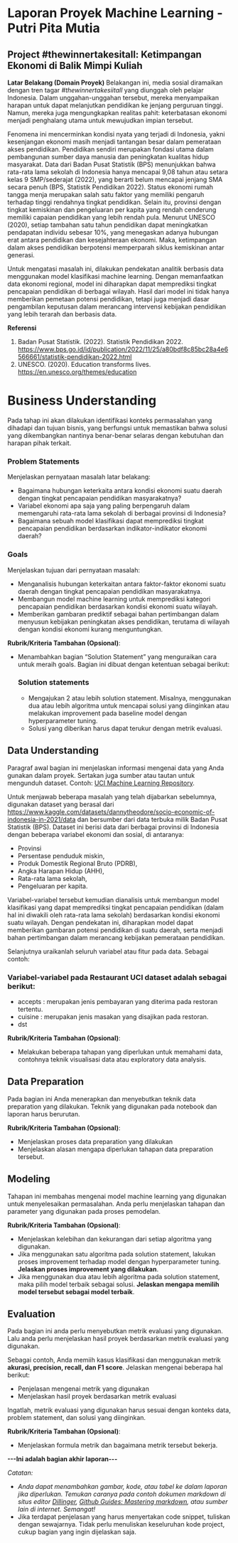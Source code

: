 # Laporan Proyek Machine Learning - Putri Pita Mutia

## Project #thewinnertakesitall: Ketimpangan Ekonomi di Balik Mimpi Kuliah

**Latar Belakang (Domain Proyek)**
Belakangan ini, media sosial diramaikan dengan tren tagar _#thewinnertakesiitall_ yang diunggah oleh pelajar Indonesia. Dalam unggahan-unggahan tersebut, mereka menyampaikan harapan untuk dapat melanjutkan pendidikan ke jenjang perguruan tinggi. Namun, mereka juga mengungkapkan realitas pahit: keterbatasan ekonomi menjadi penghalang utama untuk mewujudkan impian tersebut.

Fenomena ini mencerminkan kondisi nyata yang terjadi di Indonesia, yakni kesenjangan ekonomi masih menjadi tantangan besar dalam pemerataan akses pendidikan. Pendidikan sendiri merupakan fondasi utama dalam pembangunan sumber daya manusia dan peningkatan kualitas hidup masyarakat. Data dari Badan Pusat Statistik (BPS) menunjukkan bahwa rata-rata lama sekolah di Indonesia hanya mencapai 9,08 tahun atau setara kelas 9 
SMP/sederajat (2022), yang berarti belum mencapai jenjang SMA secara penuh (BPS, Statistik Pendidikan 2022). Status ekonomi rumah tangga menja merupakan salah satu faktor yang memiliki pengaruh terhadap tinggi rendahnya tingkat pendidikan. Selain itu, provinsi dengan tingkat kemiskinan dan pengeluaran per kapita yang rendah cenderung memiliki capaian pendidikan yang lebih rendah pula. Menurut UNESCO (2020), setiap tambahan satu tahun pendidikan dapat meningkatkan pendapatan individu sebesar 10%, yang menegaskan adanya hubungan erat antara pendidikan dan kesejahteraan ekonomi. Maka, ketimpangan dalam akses pendidikan berpotensi memperparah siklus kemiskinan antar generasi.

Untuk mengatasi masalah ini, dilakukan pendekatan analitik berbasis data menggunakan model klasifikasi machine learning. Dengan memanfaatkan data ekonomi regional, model ini diharapkan dapat memprediksi tingkat pencapaian pendidikan di berbagai wilayah. Hasil dari model ini tidak hanya memberikan pemetaan potensi pendidikan, tetapi juga menjadi dasar pengambilan keputusan dalam merancang intervensi kebijakan pendidikan yang lebih terarah dan berbasis data.

**Referensi**
1. Badan Pusat Statistik. (2022). Statistik Pendidikan 2022. https://www.bps.go.id/id/publication/2022/11/25/a80bdf8c85bc28a4e6566661/statistik-pendidikan-2022.html
2. UNESCO. (2020). Education transforms lives. https://en.unesco.org/themes/education

# Business Understanding
Pada tahap ini akan dilakukan identifikasi konteks permasalahan yang dihadapi dan tujuan bisnis, yang berfungsi untuk memastikan bahwa solusi yang dikembangkan nantinya benar-benar selaras dengan kebutuhan dan harapan pihak terkait.

### Problem Statements

Menjelaskan pernyataan masalah latar belakang:
- Bagaimana hubungan keterkaita antara kondisi ekonomi suatu daerah dengan tingkat pencapaian pendidikan masyarakatnya?
- Variabel ekonomi apa saja yang paling berpengaruh dalam memengaruhi rata-rata lama sekolah di berbagai provinsi di Indonesia?
- Bagaimana sebuah model klasifikasi dapat memprediksi tingkat pencapaian pendidikan berdasarkan indikator-indikator ekonomi daerah?

### Goals
Menjelaskan tujuan dari pernyataan masalah:
- Menganalisis hubungan keterkaitan antara faktor-faktor ekonomi suatu daerah dengan tingkat pencapaian pendidikan masyarakatnya.
- Membangun model machine learning untuk memprediksi kategori pencapaian pendidikan berdasarkan kondisi ekonomi suatu wilayah.
- Memberikan gambaran prediktif sebagai bahan pertimbangan dalam menyusun kebijakan peningkatan akses pendidikan, terutama di wilayah dengan kondisi ekonomi kurang menguntungkan.

**Rubrik/Kriteria Tambahan (Opsional)**:
- Menambahkan bagian “Solution Statement” yang menguraikan cara untuk meraih goals. Bagian ini dibuat dengan ketentuan sebagai berikut: 

    ### Solution statements
    - Mengajukan 2 atau lebih solution statement. Misalnya, menggunakan dua atau lebih algoritma untuk mencapai solusi yang diinginkan atau melakukan improvement pada baseline model dengan hyperparameter tuning.
    - Solusi yang diberikan harus dapat terukur dengan metrik evaluasi.

## Data Understanding
Paragraf awal bagian ini menjelaskan informasi mengenai data yang Anda gunakan dalam proyek. Sertakan juga sumber atau tautan untuk mengunduh dataset. Contoh: [UCI Machine Learning Repository](https://archive.ics.uci.edu/ml/datasets/Restaurant+%26+consumer+data).

Untuk menjawab beberapa masalah yang telah dijabarkan sebelumnya, digunakan dataset yang berasal dari https://www.kaggle.com/datasets/dannytheodore/socio-economic-of-indonesia-in-2021/data dan bersumber dari data terbuka milik Badan Pusat Statistik (BPS). Dataset ini berisi data dari berbagai provinsi di Indonesia dengan beberapa variabel ekonomi dan sosial, di antaranya:
- Provinsi
- Persentase penduduk miskin,
- Produk Domestik Regional Bruto (PDRB),
- Angka Harapan Hidup (AHH),
- Rata-rata lama sekolah,
- Pengeluaran per kapita.

Variabel-variabel tersebut kemudian dianalisis untuk membangun model klasifikasi yang dapat memprediksi tingkat pencapaian pendidikan (dalam hal ini diwakili oleh rata-rata lama sekolah) berdasarkan kondisi ekonomi suatu wilayah. Dengan pendekatan ini, diharapkan model dapat memberikan gambaran potensi pendidikan di suatu daerah, serta menjadi bahan pertimbangan dalam merancang kebijakan pemerataan pendidikan.

Selanjutnya uraikanlah seluruh variabel atau fitur pada data. Sebagai contoh:  

### Variabel-variabel pada Restaurant UCI dataset adalah sebagai berikut:
- accepts : merupakan jenis pembayaran yang diterima pada restoran tertentu.
- cuisine : merupakan jenis masakan yang disajikan pada restoran.
- dst

**Rubrik/Kriteria Tambahan (Opsional)**:
- Melakukan beberapa tahapan yang diperlukan untuk memahami data, contohnya teknik visualisasi data atau exploratory data analysis.

## Data Preparation
Pada bagian ini Anda menerapkan dan menyebutkan teknik data preparation yang dilakukan. Teknik yang digunakan pada notebook dan laporan harus berurutan.

**Rubrik/Kriteria Tambahan (Opsional)**: 
- Menjelaskan proses data preparation yang dilakukan
- Menjelaskan alasan mengapa diperlukan tahapan data preparation tersebut.

## Modeling
Tahapan ini membahas mengenai model machine learning yang digunakan untuk menyelesaikan permasalahan. Anda perlu menjelaskan tahapan dan parameter yang digunakan pada proses pemodelan.

**Rubrik/Kriteria Tambahan (Opsional)**: 
- Menjelaskan kelebihan dan kekurangan dari setiap algoritma yang digunakan.
- Jika menggunakan satu algoritma pada solution statement, lakukan proses improvement terhadap model dengan hyperparameter tuning. **Jelaskan proses improvement yang dilakukan**.
- Jika menggunakan dua atau lebih algoritma pada solution statement, maka pilih model terbaik sebagai solusi. **Jelaskan mengapa memilih model tersebut sebagai model terbaik**.

## Evaluation
Pada bagian ini anda perlu menyebutkan metrik evaluasi yang digunakan. Lalu anda perlu menjelaskan hasil proyek berdasarkan metrik evaluasi yang digunakan.

Sebagai contoh, Anda memiih kasus klasifikasi dan menggunakan metrik **akurasi, precision, recall, dan F1 score**. Jelaskan mengenai beberapa hal berikut:
- Penjelasan mengenai metrik yang digunakan
- Menjelaskan hasil proyek berdasarkan metrik evaluasi

Ingatlah, metrik evaluasi yang digunakan harus sesuai dengan konteks data, problem statement, dan solusi yang diinginkan.

**Rubrik/Kriteria Tambahan (Opsional)**: 
- Menjelaskan formula metrik dan bagaimana metrik tersebut bekerja.

**---Ini adalah bagian akhir laporan---**

_Catatan:_
- _Anda dapat menambahkan gambar, kode, atau tabel ke dalam laporan jika diperlukan. Temukan caranya pada contoh dokumen markdown di situs editor [Dillinger](https://dillinger.io/), [Github Guides: Mastering markdown](https://guides.github.com/features/mastering-markdown/), atau sumber lain di internet. Semangat!_
- Jika terdapat penjelasan yang harus menyertakan code snippet, tuliskan dengan sewajarnya. Tidak perlu menuliskan keseluruhan kode project, cukup bagian yang ingin dijelaskan saja.
